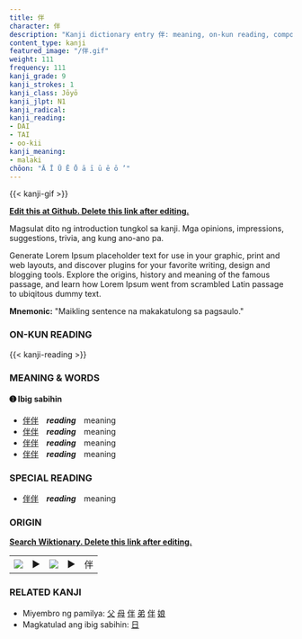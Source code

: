 ```yaml
---
title: 伴
character: 伴
description: "Kanji dictionary entry 伴: meaning, on-kun reading, compounds, origin, related kanji"
content_type: kanji
featured_image: "/伴.gif"
weight: 111
frequency: 111
kanji_grade: 9
kanji_strokes: 1
kanji_class: Jōyō
kanji_jlpt: N1
kanji_radical: 
kanji_reading: 
- DAI
- TAI
- oo-kii
kanji_meaning:
- malaki
chōon: "Ā Ī Ū Ē Ō ā ī ū ē ō ’"
---
```

[//]: # (Don't edit the line below. Kanji animated GIF code is automatically generated.)
{{< kanji-gif >}}

[//]: # (Edit below this line.)

**[Edit this at Github. Delete this link after editing.](https://github.com/tim0g/tim/tree/main/content/kanji/伴/index.md)**

Magsulat dito ng introduction tungkol sa kanji. Mga opinions, impressions, suggestions, trivia, ang kung ano-ano pa.

Generate Lorem Ipsum placeholder text for use in your graphic, print and web layouts, and discover plugins for your favorite writing, design and blogging tools. Explore the origins, history and meaning of the famous passage, and learn how Lorem Ipsum went from scrambled Latin passage to ubiqitous dummy text.
 
**Mnemonic:** "Maikling sentence na makakatulong sa pagsaulo."

### ON-KUN READING

[//]: # (Don't edit the line below. ON-KUN READING code is automatically generated.)
{{< kanji-reading >}}

### MEANING & WORDS

#### ➊ **Ibig sabihin**
  - [伴](../伴)[伴](../伴)　***reading***　meaning
  - [伴](../伴)[伴](../伴)　***reading***　meaning
  - [伴](../伴)[伴](../伴)　***reading***　meaning
  - [伴](../伴)[伴](../伴)　***reading***　meaning

### SPECIAL READING
  - [伴](../伴)[伴](../伴)　***reading***　meaning

### ORIGIN

**[Search Wiktionary. Delete this link after editing.](https://wiktionary.org/wiki/伴)**
<table class="kanji-table"><tr><td>
<img src="60px-伴-bronze.svg.png">
</td><td>▶</td><td>
<img src="60px-伴-oracle.svg.png">
</td><td>▶</td>
<td class="kanji-origin">伴</td>
</tr></table>

### RELATED KANJI
- Miyembro ng pamilya: [父](../父) [母](../母) [伴](../伴) [弟](../弟) [伴](../伴) [娘](../娘)
- Magkatulad ang ibig sabihin: [日](../日)
